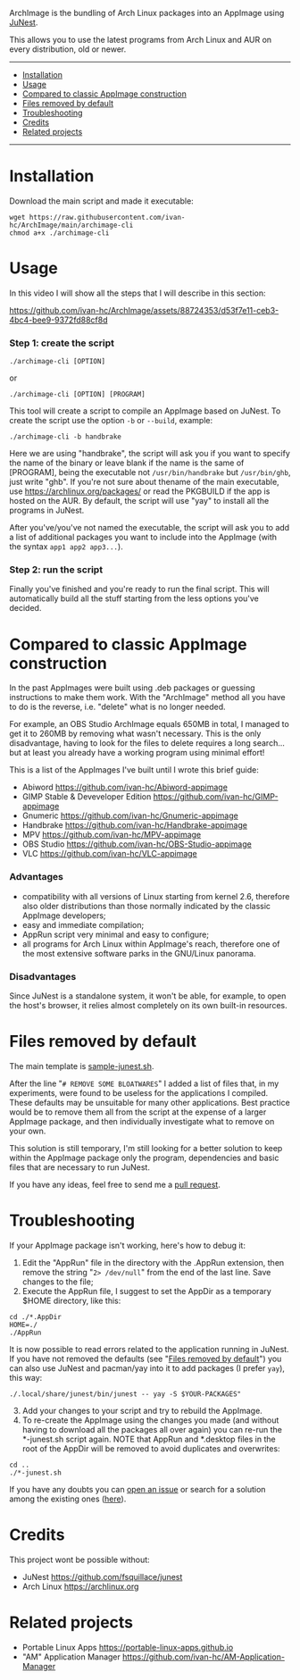 ArchImage is the bundling of Arch Linux packages into an AppImage using [JuNest](https://github.com/fsquillace/junest).

This allows you to use the latest programs from Arch Linux and AUR on every distribution, old or newer.

------------------------------------------
- [Installation](#installation)
- [Usage](#usage)
- [Compared to classic AppImage construction](#compared-to-classic-appimage-construction)
- [Files removed by default](#files-removed-by-default)
- [Troubleshooting](#troubleshooting)
- [Credits](#credits)
- [Related projects](#related-projects)

------------------------------------------

# Installation
Download the main script and made it executable:

    wget https://raw.githubusercontent.com/ivan-hc/ArchImage/main/archimage-cli
    chmod a+x ./archimage-cli

# Usage
In this video I will show all the steps that I will describe in this section:

https://github.com/ivan-hc/ArchImage/assets/88724353/d53f7e11-ceb3-4bc4-bee9-9372fd88cf8d


### Step 1: create the script
    ./archimage-cli [OPTION]
or

    ./archimage-cli [OPTION] [PROGRAM]

This tool will create a script to compile an AppImage based on JuNest. To create the script use the option `-b` or `--build`, example:

    ./archimage-cli -b handbrake
Here we are using "handbrake", the script will ask you if you want to specify the name of the binary or leave blank if the name is the same of [PROGRAM], being the executable not `/usr/bin/handbrake` but `/usr/bin/ghb`, just write "ghb". If you're not sure about thename of the main executable, use https://archlinux.org/packages/ or read the PKGBUILD if the app is hosted on the AUR. By default, the script will use "yay" to install all the programs in JuNest.

After you've/you've not named the executable, the script will ask you to add a list of additional packages you want to include into the AppImage (with the syntax `app1 app2 app3...`).

### Step 2: run the script
Finally you've finished and you're ready to run the final script. This will automatically build all the stuff starting from the less options you've decided.

# Compared to classic AppImage construction
In the past AppImages were built using .deb packages or guessing instructions to make them work. With the "ArchImage" method all you have to do is the reverse, i.e. "delete" what is no longer needed.

For example, an OBS Studio ArchImage equals 650MB in total, I managed to get it to 260MB by removing what wasn't necessary. This is the only disadvantage, having to look for the files to delete requires a long search... but at least you already have a working program using minimal effort!

This is a list of the AppImages I've built until I wrote this brief guide:
- Abiword https://github.com/ivan-hc/Abiword-appimage
- GIMP Stable & Deveveloper Edition https://github.com/ivan-hc/GIMP-appimage
- Gnumeric https://github.com/ivan-hc/Gnumeric-appimage
- Handbrake https://github.com/ivan-hc/Handbrake-appimage
- MPV https://github.com/ivan-hc/MPV-appimage
- OBS Studio https://github.com/ivan-hc/OBS-Studio-appimage
- VLC https://github.com/ivan-hc/VLC-appimage

### Advantages
- compatibility with all versions of Linux starting from kernel 2.6, therefore also older distributions than those normally indicated by the classic AppImage developers;
- easy and immediate compilation;
- AppRun script very minimal and easy to configure;
- all programs for Arch Linux within AppImage's reach, therefore one of the most extensive software parks in the GNU/Linux panorama.

### Disadvantages
Since JuNest is a standalone system, it won't be able, for example, to open the host's browser, it relies almost completely on its own built-in resources.

# Files removed by default
The main template is [sample-junest.sh](https://github.com/ivan-hc/ArchImage/blob/main/sample-junest.sh).

After the line "`# REMOVE SOME BLOATWARES`" I added a list of files that, in my experiments, were found to be useless for the applications I compiled. These defaults may be unsuitable for many other applications. Best practice would be to remove them all from the script at the expense of a larger AppImage package, and then individually investigate what to remove on your own.

This solution is still temporary, I'm still looking for a better solution to keep within the AppImage package only the program, dependencies and basic files that are necessary to run JuNest.

If you have any ideas, feel free to send me a [pull request](https://github.com/ivan-hc/ArchImage/pulls).

# Troubleshooting
If your AppImage package isn't working, here's how to debug it:
1. Edit the "AppRun" file in the directory with the .AppRun extension, then remove the string "`2> /dev/null`" from the end of the last line. Save changes to the file;
2. Execute the AppRun file, I suggest to set the AppDir as a temporary $HOME directory, like this:
```
cd ./*.AppDir
HOME=./
./AppRun
```
It is now possible to read errors related to the application running in JuNest. If you have not removed the defaults (see "[Files removed by default](#files-removed-by-default)") you can also use JuNest and pacman/yay into it to add packages (I prefer `yay`), this way:
```
./.local/share/junest/bin/junest -- yay -S $YOUR-PACKAGES"
```
3. Add your changes to your script and try to rebuild the AppImage.
4. To re-create the AppImage using the changes you made (and without having to download all the packages all over again) you can re-run the *-junest.sh script again. NOTE that AppRun and *.desktop files in the root of the AppDir will be removed to avoid duplicates and overwrites:
```
cd ..
./*-junest.sh
```

If you have any doubts you can [open an issue](https://github.com/ivan-hc/ArchImage/issues) or search for a solution among the existing ones ([here](https://github.com/ivan-hc/ArchImage/issues?q=)).

# Credits
This project wont be possible without:
- JuNest https://github.com/fsquillace/junest
- Arch Linux https://archlinux.org

# Related projects
- Portable Linux Apps https://portable-linux-apps.github.io
- "AM" Application Manager https://github.com/ivan-hc/AM-Application-Manager 
